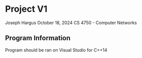 # Project V1

Joseph Hargus
October 18, 2024
CS 4750 - Computer Networks

## Program Information

Program should be ran on Visual Studio for C++14
